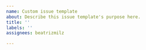 ```yaml
---
name: Custom issue template
about: Describe this issue template's purpose here.
title: ''
labels: ''
assignees: beatrizmilz

---
```



